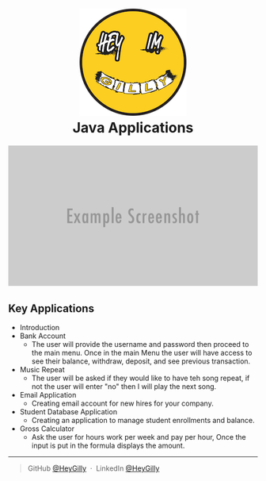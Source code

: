 
<h1 align="center">
  <br>
  <a href="https://www.linkedin.com/in/heygilly/"><img src="assets/logo512.png" alt="hey Gilly"></a>
  <br>
  Java Applications
  <br>
</h1>

<div align="center">

![Hello World](assets/templateHeader.png)

</div>

## Key Applications
* Introduction
* Bank Account 
  * The user will provide the username and password then proceed to the main menu. Once in the main Menu the user will have access to see their balance, withdraw, deposit, and see previous transaction.
* Music Repeat
  * The user will be asked if they would like to have teh song repeat, if not the user will enter "no" then I will play the next song.
* Email Application
  * Creating email account for new hires for your company. 
* Student Database Application
  * Creating an application to manage student enrollments and balance.
* Gross Calculator
  * Ask the user for hours work per week and pay per hour, Once the input is put in the formula displays the amount. 


<hr>

> GitHub [@HeyGilly](https://github.com/heygilly) &nbsp;&middot;&nbsp;
> LinkedIn [@HeyGilly](https://www.linkedin.com/in/heygilly/)

